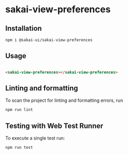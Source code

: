 # sakai-view-preferences

## Installation

```bash
npm i @sakai-ui/sakai-view-preferences
```

## Usage

```html

<sakai-view-preferences></sakai-view-preferences>

```

## Linting and formatting

To scan the project for linting and formatting errors, run

```bash
npm run lint
```

## Testing with Web Test Runner

To execute a single test run:

```bash
npm run test
```
